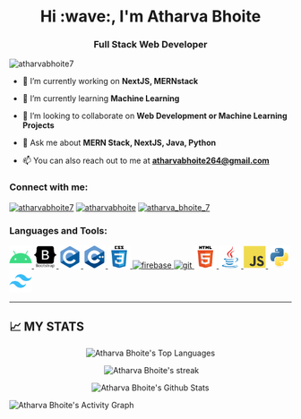 <h1 align="center">Hi :wave:, I'm Atharva Bhoite</h1>
<h3 align="center">Full Stack Web Developer</h3>

<p align="left"> <img src="https://komarev.com/ghpvc/?username=atharvabhoite7&label=Profile%20views&color=0e75b6&style=flat-square&label=PROFILE+VIEWS" alt="atharvabhoite7" /> </p>

- 🔭 I’m currently working on **NextJS, MERNstack**

- 🌱 I’m currently learning **Machine Learning**

- 👯 I’m looking to collaborate on **Web Development or Machine Learning Projects**

- 💬 Ask me about **MERN Stack, NextJS, Java, Python**

- 📫 You can also reach out to me at **atharvabhoite264@gmail.com**

<h3 align="left">Connect with me:</h3>
<p align="left">
<a href="https://twitter.com/atharvabhoite7" target="blank"><img align="center" src="https://raw.githubusercontent.com/rahuldkjain/github-profile-readme-generator/master/src/images/icons/Social/twitter.svg" alt="atharvabhoite7" height="30" width="40" /></a>
<a href="https://www.linkedin.com/in/atharva-bhoite-ba783a22b/" target="blank"><img align="center" src="https://raw.githubusercontent.com/rahuldkjain/github-profile-readme-generator/master/src/images/icons/Social/linked-in-alt.svg" alt="atharvabhoite" height="30" width="40" /></a>
<a href="https://www.instagram.com/atharva_bhoite_7/" target="blank"><img align="center" src="https://raw.githubusercontent.com/rahuldkjain/github-profile-readme-generator/master/src/images/icons/Social/instagram.svg" alt="atharva_bhoite_7" height="30" width="40" /></a>
</p>

<h3 align="left">Languages and Tools:</h3>
<p align="left"> <a href="https://developer.android.com" target="_blank" rel="noreferrer"> <img src="https://raw.githubusercontent.com/github/explore/80688e429a7d4ef2fca1e82350fe8e3517d3494d/topics/android/android.png" alt="android" width="40" height="40"/> </a> <a href="https://getbootstrap.com" target="_blank" rel="noreferrer"> <img src="https://raw.githubusercontent.com/devicons/devicon/master/icons/bootstrap/bootstrap-plain-wordmark.svg" alt="bootstrap" width="40" height="40"/> </a> <a href="https://www.cprogramming.com/" target="_blank" rel="noreferrer"> <img src="https://raw.githubusercontent.com/devicons/devicon/master/icons/c/c-original.svg" alt="c" width="40" height="40"/> </a> <a href="https://www.w3schools.com/cpp/" target="_blank" rel="noreferrer"> <img src="https://raw.githubusercontent.com/devicons/devicon/master/icons/cplusplus/cplusplus-original.svg" alt="cplusplus" width="40" height="40"/> </a> <a href="https://www.w3schools.com/css/" target="_blank" rel="noreferrer"> <img src="https://raw.githubusercontent.com/devicons/devicon/master/icons/css3/css3-original-wordmark.svg" alt="css3" width="40" height="40"/> </a> <a href="https://firebase.google.com/" target="_blank" rel="noreferrer"> <img src="https://www.vectorlogo.zone/logos/firebase/firebase-icon.svg" alt="firebase" width="40" height="40"/> </a> <a href="https://git-scm.com/" target="_blank" rel="noreferrer"> <img src="https://www.vectorlogo.zone/logos/git-scm/git-scm-icon.svg" alt="git" width="40" height="40"/> </a> <a href="https://www.w3.org/html/" target="_blank" rel="noreferrer"> <img src="https://raw.githubusercontent.com/devicons/devicon/master/icons/html5/html5-original-wordmark.svg" alt="html5" width="40" height="40"/> </a> <a href="https://www.java.com" target="_blank" rel="noreferrer"> <img src="https://raw.githubusercontent.com/devicons/devicon/master/icons/java/java-original.svg" alt="java" width="40" height="40"/> </a> <a href="https://developer.mozilla.org/en-US/docs/Web/JavaScript" target="_blank" rel="noreferrer"> <img src="https://raw.githubusercontent.com/devicons/devicon/master/icons/javascript/javascript-original.svg" alt="javascript" width="40" height="40"/> </a> <a href="https://www.python.org" target="_blank" rel="noreferrer"> <img src="https://raw.githubusercontent.com/devicons/devicon/master/icons/python/python-original.svg" alt="python" width="40" height="40"/> </a> <a href="https://tailwindcss.com/docs/installation" target="_blank" rel="noreferrer"> <img src="https://github.com/devicons/devicon/blob/master/icons/tailwindcss/tailwindcss-plain.svg" alt="python" width="40" height="40"/> </a></p>


___________________________________________________________________________________________________________________________________________________________________

## 📈 MY STATS

<p align="center"><img alt="Atharva Bhoite's Top Languages" src="https://github-readme-stats.vercel.app/api/top-langs/?username=atharvabhoite7&langs_count=6&count_private=true&layout=compact&theme=react&hide_border=true&bg_color=0D1117" /></p>

<p align="center">&nbsp;<img alt="Atharva Bhoite's streak" src="https://github-readme-streak-stats.herokuapp.com/?user=atharvabhoite7&theme=react&hide_border=true&stroke=0000&background=0D1117"/></p>

<p align="center"><img alt="Atharva Bhoite's Github Stats" src="https://github-readme-stats.vercel.app/api?username=atharvabhoite7&show_icons=true&count_private=true&theme=react&hide_border=true&bg_color=0D1117" /></p>

<img alt="Atharva Bhoite's Activity Graph" src="https://activity-graph.herokuapp.com/graph?username=atharvabhoite7&bg_color=0D1117&color=5BCDEC&line=5BCDEC&point=FFFFFF&hide_border=true" />
